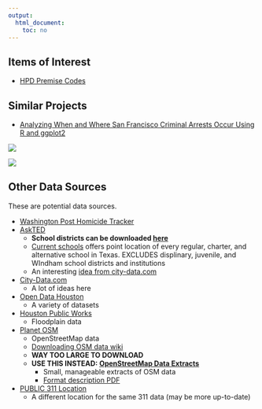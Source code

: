 ```yaml
---
output: 
  html_document: 
    toc: no
---
```


## Items of Interest
* [HPD Premise Codes](https://www.houstontx.gov/police/cs/beatpages/premise.htm)

## Similar Projects
* [Analyzing When and Where San Francisco Criminal Arrests Occur Using R and ggplot2](https://github.com/minimaxir/sf-arrests-when-where/blob/master/crime_data_sf.ipynb)

![](https://raw.githubusercontent.com/minimaxir/sf-arrests-when-where/fae38132108bd248f369682e361666f5750a307c/sf-arrest-when-2.png)

![](https://raw.githubusercontent.com/minimaxir/sf-arrests-when-where/fae38132108bd248f369682e361666f5750a307c/sf-arrest-when-4.png)

## Other Data Sources
These are potential data sources.

* [Washington Post Homicide Tracker](https://raw.githubusercontent.com/washingtonpost/data-homicides/master/homicide-data.csv)
* [AskTED](http://tea4avholly.tea.state.tx.us/tea.askted.web/Forms/Home.aspx)
    * __School districts can be downloaded [here](http://schoolsdata2-tea-texas.opendata.arcgis.com/datasets/e115fed14c0f4ca5b942dc3323626b1c_0)__
    * [Current schools](http://schoolsdata2-tea-texas.opendata.arcgis.com/datasets/059432fd0dcb4a208974c235e837c94f_0) offers point location of every regular, charter, and alternative school in Texas. EXCLUDES displinary, juvenile, and WIndham school districts and institutions
    * An interesting [idea from city-data.com](http://www.city-data.com/forum/houston/1927474-public-school-district-boundaries-houston-tx.html)
* [City-Data.com](http://www.city-data.com/city/Houston-Texas.html)
    * A lot of ideas here
* [Open Data Houston](http://data.houstontx.gov/dataset)
    * A variety of datasets
* [Houston Public Works](http://www.gims.houstontx.gov/PortalWS/MainPortal.aspx)
    * Floodplain data
* [Planet OSM](http://planet.openstreetmap.org/)
    * OpenStreetMap data
    * [Downloading OSM data wiki](https://wiki.openstreetmap.org/wiki/Downloading_data)
    * __WAY TOO LARGE TO DOWNLOAD__
    * __USE THIS INSTEAD: [OpenStreetMap Data Extracts](http://download.geofabrik.de/)__
        * Small, manageable extracts of OSM data
        * [Format description PDF](http://download.geofabrik.de/osm-data-in-gis-formats-free.pdf)
* [PUBLIC 311 Location](http://cohgis-mycity.opendata.arcgis.com/datasets/public-311-location)
    * A different location for the same 311 data (may be more up-to-date)
